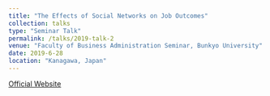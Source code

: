 ```yaml
---
title: "The Effects of Social Networks on Job Outcomes"
collection: talks
type: "Seminar Talk"
permalink: /talks/2019-talk-2
venue: "Faculty of Business Administration Seminar, Bunkyo University"
date: 2019-6-28
location: "Kanagawa, Japan"
---
```


[Official Website](https://www.bunkyo.ac.jp/faculty/business/news/2019/06/035686)
